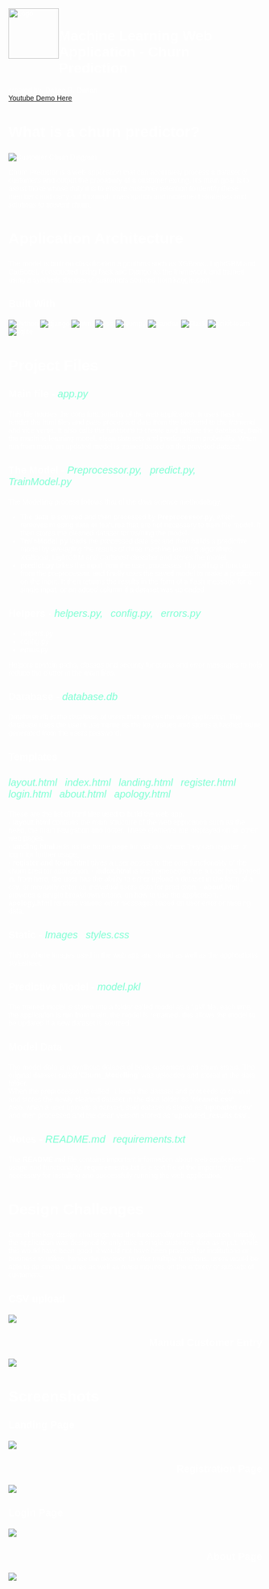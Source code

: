 <head>
    <link rel="preconnect" href="https://fonts.googleapis.com">
    <link rel="preconnect" href="https://fonts.gstatic.com" crossorigin>
    <link href="https://fonts.googleapis.com/css2?family=Didact+Gothic&family=Paytone+One&family=Play:wght@400;700&family=Reddit+Sans:ital,wght@0,200..900;1,200..900&display=swap" rel="stylesheet">
    <link href="style.css" rel="stylesheet">
</head>
<style>
    div.body {
        width: 100%;
        color: white;
        margin: 0;
        font-family: "Reddit Sans", sans-serif;
    }
    h2 {
        font-family: "Play", sans-serif;
        font-size: 30px;
    }
    h3 {
        font-size: 20px;
    }
    span {
        font-style: italic;
        color: aquamarine;
        font-weight: 200;
        word-spacing: 10px;
    }

</style>

<div class="body">
<div style="display:flex;">
    <div>
        <img src="./static/logomark.png" height="100px" width="100px" alt="Logo">
    </div>
    <h1> Machine Learning Web Application - Churn Prediction</h1>
</div>
created by: Dalton R. Burton<br>
<a href="https://www.youtube.com/watch?v=mqi83kE17mY">Youtube Demo Here</a>

<h2> What is a churn predictor?</h2>

<img src="./static/readme_images/journey.jpg" alt="Customer Churn Diagram"><br>

Churn Predictor is a web application that can accurately process a dataset of customers and output the probability of a customer exiting. It's main goal is to assist those whose duty it is to ensure customer retention to identify these members and carry out thorough investigation and implement strategies and solutions to prevent churn.

<h2>Application Architecture </h2>

The model is built on classification algorithms such as XGBoost, LightGBM and CatBoost, constructed using flask and Django as the framework and trained using a synthetic dataset of customers sourced from kaggle.com.

<h3>Built With</h3>

![Python](https://img.shields.io/badge/Python-3776AB?style=for-the-badge&logo=python&logoColor=white)
![django](https://img.shields.io/badge/Django-20232A?style=for-the-badge&logo=django&logoColor=white)
![html](https://img.shields.io/badge/HTML5-E34F26?style=for-the-badge&logo=html5&logoColor=white)
![css](https://img.shields.io/badge/CSS3-1572B6?style=for-the-badge&logo=css3&logoColor=white)
![Numpy](https://img.shields.io/badge/Numpy-blue?style=for-the-badge&logo=numpy&logoColor=white)
![pandas](https://img.shields.io/badge/Pandas-green?style=for-the-badge&logo=pandas&logoColor=white)
![Flask](https://img.shields.io/badge/Flask-blue?style=for-the-badge&logo=flask&logoColor=white)
![scikit-learn](https://img.shields.io/badge/scikit%20learn-orange?style=for-the-badge&logo=scikit-learn&logoColor=blue)
![sqlite](https://img.shields.io/badge/SQLite-white?style=for-the-badge&logo=sqlite&logoColor=blue)


<h2>Project Files</h2>

<h3>Main file - <span>app.py</span></h3>



This file houses the core functionality of the web application. It uses flask to render the html files and pass processed data from the backend to the frontend and vice versa. It also calls the functions to create and update the database, train the machine learning model, clean datasets and predict churn probability. When run from main, an updated model is trained based on the provided dataset.

<h3>The Model - <span>Preprocessor.py, predict.py, TrainModel.py</span></h3>

The Modelling process follows that of the data science methodology.
* The data is sourced and then processed by <b>Preprocessor.py</b>, which removes missing data or features that are not necessary to train the model. It then stores the cleaned dataset for training the model.
* <b>TrainModel.py</b> loads the processed data set and then builds a predictive model by averaging the results of three machine learning algorithms, XGBoost, LightGBM and CatBoost classifier and stores the model.
* <b>predict.py</b> takes the input from the user, processes it by calling a function from the preprocessor, and finally uses the saved model to make a prediction on the input. It then returns the results in the form of a flash message for a single input, or an added column if a dataset was uploaded.

<h3>Helpers - <span>helpers.py, config.py, errors.py</span></h3>

* helpers.py
* config.py
* errors.py

Helpers contain paths, classes and security functions and error messages to help reduce the clutter in the main files.

<h3>Database - <span>database.db</span></h3>

Database.db is the database of users that access the web application. The database uses the user's username as the key values and stores a hashed value generated from the users password.


<h3>Templates</h3>
<h3><span>
layout.html
index.html
landing.html
register.html
login.html
about.html
apology.html
</span></h3>

These are the list of html files used to build the web app.<br> <b>- layout.html</b> contains the main structure of the web application such as the head, the main navigation and footer. These elements are displayed on all other web pages.<br>
<b>- landing.html</b> acts as the home page for visitors, where they can register or login for further usage.<br>
<b>- register and login.html</b> gives a user access to the core functionality of the churn preditor application.
<b>- index.html</b> is the homepage once a user has logged in. from here, the user has the ability to either upload a dataset in the form of a csv, or manually enter an individual users data for prediction.
<b>- about.html</b> provides a simple breakdown tutorial on how to use the application.
<b>- apology.html</b> renders various error messages based on user error or missing data.

<h3>Static - <span>Images styles.css</span></h3>

This is where images used in the web app are stored as well as the applications stylesheet.

<h3>Predictive Model - <span>model.pkl</span></h3>

The trained model is stored into a folder called model as a '.pkl' file. each time the application is run from main, the model is retrained. this allows the model to be updated if a new dataset is sourced.

<h3>Model Data</h3>

The model data is a synthetic dataset of bank customers and churn status. The original dataset called <b>'Churn_Modelling'</b> was uploaded and stored in the data folder.<br>
When the preprocessor is called, it loads this dataset and proceeds to clean it and stores the newly cleaned dataset in the data folder as <b>'cleaned.csv'</b>.<br>
Also, when a user uploads a dataset, said dataset is stored as <b>'uploaded.csv'</b> and then processed and the clean version stored as <b>'uploaded_results.csv'</b>.

<h3>Notes - <span>README.md requirements.txt</span></h3>

The <b>README.md</b> file contains important information about web application, it's usage and functionality. <b>requirements.txt</b> is a text file of the important files necessary for installing and successfuly running the web application.

<h2>Design Challenges</h2>
<div>
    <div>
    One of the key design challenge was the functionality  of the application. Initially, the application was designed to only take a single customer data as input. While this would have been good, it would not have been practical for institutions or business to utilize, hence the decision to offer multiple functions. users would be able to do single inquires as well as mass inquires on the entirety or subsets of customers.
    </div>
    <div>
        <h3>CSV upload</h3>
        <img src="./static/readme_images/Dataset.png">
        <h3 style="text-align:right;">Manual Customer Entry</h3>
        <img src="./static/readme_images/Individual data.png">
    </div>
</div>
<h2>Screenshots</h2>
    <h3>Landing Page</h3>
    <img src="./static/readme_images/landing.png">
    <h3 style="text-align:right;">Registration Page</h3>
    <img src="./static/readme_images/register.png">
    <h3>Login Page</h3>
    <img src="./static/readme_images/Login.png">
    <h3 style="text-align:right;">About Page</h3>
    <img src="./static/readme_images/about.png">
</div>

